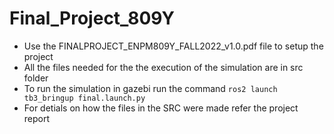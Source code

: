 # Final_Project_809Y
* Use the FINALPROJECT_ENPM809Y_FALL2022_v1.0.pdf file to setup the project
* All the files needed for the the execution of the simulation are in src folder
* To run the simulation in gazebi run the command ```ros2 launch tb3_bringup final.launch.py```
* For detials on how the files in the SRC were made refer the project report
